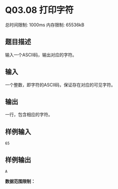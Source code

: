 # Q03.08 打印字符

总时间限制: 1000ms 内存限制: 65536kB

## 题目描述

输入一个ASCII码，输出对应的字符。

## 输入

一个整数，即字符的ASCII码，保证存在对应的可见字符。

## 输出

一行，包含相应的字符。

## 样例输入

    65

## 样例输出

    A

**数据范围限制：**


